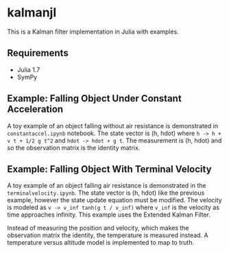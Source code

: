 # kalmanjl
 
 This is a Kalman filter implementation in Julia with examples.

 ## Requirements

 * Julia 1.7
 * SymPy

 ## Example: Falling Object Under Constant Acceleration

 A toy example of an object falling without air resistance is demonstrated in `constantaccel.ipynb` notebook. The state vector is (h, hdot) where `h -> h + v t + 1/2 g t^2` and `hdot -> hdot + g t`. The measurement is (h, hdot) and so the observation matrix is the identity matrix.

 ## Example: Falling Object With Terminal Velocity

 A toy example of an object falling air resistance is demonstrated in the `terminalvelocity.ipynb`. The state vector is (h, hdot) like the previous example, however the state update equation must be modified. The velocity is modeled as `v -> v_inf tanh(g t / v_inf)` where `v_inf` is the velocity as time approaches infinity. This example uses the Extended Kalman Filter.

 Instead of measuring the position and velocity, which makes the observation matrix the identity, the temperature is measured instead. A temperature versus altitude model is implemented to map to truth.